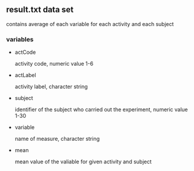 ## result.txt data set
contains average of each variable for each activity and each subject

### variables
* actCode

    activity code, numeric value 1-6
* actLabel

    activity label, character string
* subject
    
    identifier of the subject who carried out the experiment, numeric value 1-30
* variable

    name of measure, character string
* mean

    mean value of the valiable for given activity and subject